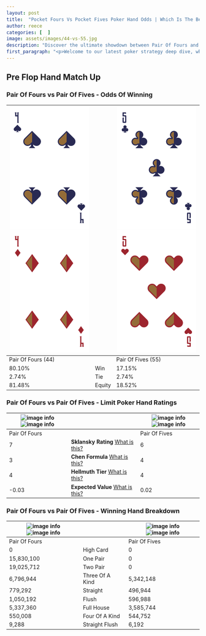 ```yaml
---
layout: post
title:  "Pocket Fours Vs Pocket Fives Poker Hand Odds | Which Is The Better Hand In Poker? A Complete Guide"
author: reece
categories: [  ]
image: assets/images/44-vs-55.jpg
description: "Discover the ultimate showdown between Pair Of Fours and Pair Of Fives in poker! Uncover the odds, strategies, and scenarios where one hand triumphs over the other. Get ready to up your poker game with this thrilling analysis."
first_paragraph: "<p>Welcome to our latest poker strategy deep dive, where we're pitting two distinct hands against each other in a high-stakes showdown: Pair Of Fours vs Pair Of Fives.</p><p>In the dynamic world of poker, every decision counts, and knowing which hand holds the upper hand is key to your success at the table.</p><p>In this article, we'll dissect these two hands, explore the scenarios where one dominates the other, and equip you with the knowledge to make strategic choices that can tip the odds in your favor.</p><p>Get ready to unravel the intriguing dynamics of these poker hands and elevate your game to new heights.</p>"
---
```




[comment]: # (sp0)

## Pre Flop Hand Match Up

<div class="table hand-ratings" markdown="1"> 



### Pair Of Fours vs Pair Of Fives - Odds Of Winning


    
| ![image info](assets/images/hand1/4.png) ![image info](assets/images/hand1/4o.png) |  | ![image info](assets/images/hand2/5.png) ![image info](assets/images/hand2/5o.png) |
| -------- | -------- | -------- |
| Pair Of Fours (44) |  | Pair Of Fives (55) |
| 80.10% | Win | 17.15% |
| 2.74% | Tie | 2.74% |
| 81.48% | Equity | 18.52% |




[comment]: # (sp1)



### Pair Of Fours vs Pair Of Fives - Limit Poker Hand Ratings


    
| ![image info](https://www.riverpairs.com/assets/images/hand1/4.png) ![image info](https://www.riverpairs.com/assets/images/hand1/4o.png) |  | ![image info](https://www.riverpairs.com/assets/images/hand2/5.png) ![image info](https://www.riverpairs.com/assets/images/hand2/5o.png) |
| -------- | -------- | -------- |
| Pair Of Fours |  | Pair Of Fives |
| 7 | **Sklansky Rating** [What is this?](/sklansky-rating-explained) | 6 |
| 3 | **Chen Formula** [What is this?](/chen-formula-explained) | 4 |
| 4 | **Hellmuth Tier** [What is this?](/Hellmuth-tier-explained) | 4 |
| -0.03 | **Expected Value** [What is this?](/expected-value-explained) | 0.02 |




[comment]: # (sp2)



### Pair Of Fours vs Pair Of Fives - Winning Hand Breakdown


    
| ![image info](https://www.riverpairs.com/assets/images/hand1/4.png) ![image info](https://www.riverpairs.com/assets/images/hand1/4o.png) |  | ![image info](https://www.riverpairs.com/assets/images/hand2/5.png) ![image info](https://www.riverpairs.com/assets/images/hand2/5o.png) |
| -------- | -------- | -------- |
| Pair Of Fours |  | Pair Of Fives |
| 0 | High Card | 0 |
| 15,830,100 | One Pair | 0 |
| 19,025,712 | Two Pair | 0 |
| 6,796,944 | Three Of A Kind | 5,342,148 |
| 779,292 | Straight | 496,944 |
| 1,050,192 | Flush | 596,988 |
| 5,337,360 | Full House | 3,585,744 |
| 550,008 | Four Of A Kind | 544,752 |
| 9,288 | Straight Flush | 6,192 |




[comment]: # (sp3)



</div>

[comment]: # (sp4)



[comment]: # (sp5)

